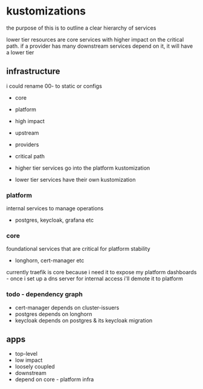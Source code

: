 # kustomizations

the purpose of this is to outline a clear hierarchy of services

lower tier resources are core services with higher impact on the critical path. if a provider has many downstream services depend on it, it will have a lower tier

## infrastructure

i could rename 00- to static or configs

- core
- platform
- high impact
- upstream
- providers
- critical path

- higher tier services go into the platform kustomization
- lower tier services have their own kustomization

### platform

internal services to manage operations

- postgres, keycloak, grafana etc

### core

foundational services that are critical for platform stability

- longhorn, cert-manager etc

currently traefik is core because i need it to expose my platform dashboards - once i set up a dns server for internal access i'll demote it to platform

### todo - dependency graph

- cert-manager depends on cluster-issuers
- postgres depends on longhorn
- keycloak depends on postgres & its keycloak migration

## apps

- top-level
- low impact
- loosely coupled
- downstream
- depend on core - platform infra